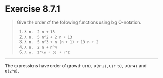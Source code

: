 # Exercise 8.7.1

> Give the order of the following functions using big O-notation.
> 1. `λ n.  2 n + 13`
> 2. `λ n.  5 n^2 + 2 n + 13`
> 3. `λ n.  5 n^3 + n (n + 1) + 13 n + 2`
> 4. `λ n.  2 n + n^4`
> 5. `λ n.  2^(n + 5) + n^2`

---

The expressions have order of growth `O(n)`, `O(n^2)`, `O(n^3)`, `O(n^4)` and `O(2^n)`.
